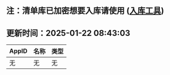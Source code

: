 ## 注：清单库已加密想要入库请使用 ([入库工具](https://github.com/BlankTMing/ManifestAutoUpdate/releases))

## 更新时间：2025-01-22 08:43:03
| AppID | 名称 | 类型  |
| :-------------------- | :----------------------------- | :----------- |
| 无 | 无 | 无 |
